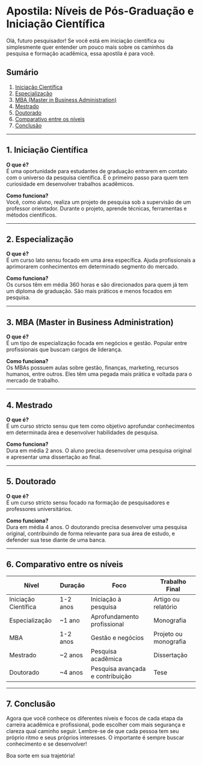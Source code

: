 # Apostila: Níveis de Pós-Graduação e Iniciação Científica

Olá, futuro pesquisador! Se você está em iniciação científica ou simplesmente quer entender um pouco mais sobre os caminhos da pesquisa e formação acadêmica, essa apostila é para você.

## Sumário

1. [Iniciação Científica](#1-iniciação-científica)
2. [Especialização](#2-especialização)
3. [MBA (Master in Business Administration)](#3-mba-master-in-business-administration)
4. [Mestrado](#4-mestrado)
5. [Doutorado](#5-doutorado)
6. [Comparativo entre os níveis](#6-comparativo-entre-os-níveis)
7. [Conclusão](#7-conclusão)

---

## 1. Iniciação Científica

**O que é?**  
É uma oportunidade para estudantes de graduação entrarem em contato com o universo da pesquisa científica. É o primeiro passo para quem tem curiosidade em desenvolver trabalhos acadêmicos.

**Como funciona?**  
Você, como aluno, realiza um projeto de pesquisa sob a supervisão de um professor orientador. Durante o projeto, aprende técnicas, ferramentas e métodos científicos.

---

## 2. Especialização

**O que é?**  
É um curso lato sensu focado em uma área específica. Ajuda profissionais a aprimorarem conhecimentos em determinado segmento do mercado.

**Como funciona?**  
Os cursos têm em média 360 horas e são direcionados para quem já tem um diploma de graduação. São mais práticos e menos focados em pesquisa.

---

## 3. MBA (Master in Business Administration)

**O que é?**  
É um tipo de especialização focada em negócios e gestão. Popular entre profissionais que buscam cargos de liderança.

**Como funciona?**  
Os MBAs possuem aulas sobre gestão, finanças, marketing, recursos humanos, entre outros. Eles têm uma pegada mais prática e voltada para o mercado de trabalho.

---

## 4. Mestrado

**O que é?**  
É um curso stricto sensu que tem como objetivo aprofundar conhecimentos em determinada área e desenvolver habilidades de pesquisa.

**Como funciona?**  
Dura em média 2 anos. O aluno precisa desenvolver uma pesquisa original e apresentar uma dissertação ao final.

---

## 5. Doutorado

**O que é?**  
É um curso stricto sensu focado na formação de pesquisadores e professores universitários.

**Como funciona?**  
Dura em média 4 anos. O doutorando precisa desenvolver uma pesquisa original, contribuindo de forma relevante para sua área de estudo, e defender sua tese diante de uma banca.

---

## 6. Comparativo entre os níveis

| **Nível**              | **Duração** | **Foco**                             | **Trabalho Final**       |
|------------------------|-------------|--------------------------------------|--------------------------|
| Iniciação Científica   | 1-2 anos    | Iniciação à pesquisa                 | Artigo ou relatório      |
| Especialização         | ~1 ano      | Aprofundamento profissional          | Monografia               |
| MBA                    | 1-2 anos    | Gestão e negócios                    | Projeto ou monografia    |
| Mestrado               | ~2 anos     | Pesquisa acadêmica                   | Dissertação              |
| Doutorado              | ~4 anos     | Pesquisa avançada e contribuição     | Tese                    |

---

## 7. Conclusão

Agora que você conhece os diferentes níveis e focos de cada etapa da carreira acadêmica e profissional, pode escolher com mais segurança e clareza qual caminho seguir. Lembre-se de que cada pessoa tem seu próprio ritmo e seus próprios interesses. O importante é sempre buscar conhecimento e se desenvolver!

Boa sorte em sua trajetória!
